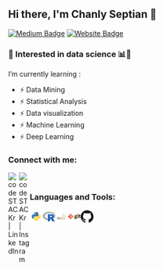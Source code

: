 <!--### Hi there 👋


**chanlyseptian/chanlyseptian** is a ✨ _special_ ✨ repository because its `README.md` (this file) appears on your GitHub profile.

Here are some ideas to get you started:

- 🔭 I’m currently working on ...
- 🌱 I’m currently learning ...
- 👯 I’m looking to collaborate on ...
- 🤔 I’m looking for help with ...
- 💬 Ask me about ...
- 📫 How to reach me: ...
- 😄 Pronouns: ...
- ⚡ Fun fact: ...
-->
## Hi there, I'm Chanly Septian 👋  
[![Medium Badge](https://img.shields.io/badge/-chanlyseptian-black?style=flat-square&logo=Medium&logoColor=white&link=https://medium.com/@fiqryq)](https://medium.com/@chanlyseptian)
[![Website Badge](https://img.shields.io/badge/-chanlyseptian-blue?style=flat-square&logo=Website&logoColor=white&link=https://medium.com/@fiqryq)](https://chanlyseptian.github.io/)
### 🧐 Interested in data science 📊🤟

I’m currently learning : 

- ⚡ Data Mining 
- ⚡ Statistical Analysis
- ⚡ Data visualization
- ⚡ Machine Learning 
- ⚡ Deep Learning



### Connect with me:
[<img align="left" alt="codeSTACKr | LinkedIn" width="22px" src="https://cdn.jsdelivr.net/npm/simple-icons@v3/icons/linkedin.svg" />][linkedin]
[<img align="left" alt="codeSTACKr | Instagram" width="22px" src="https://cdn.jsdelivr.net/npm/simple-icons@v3/icons/instagram.svg" />][instagram]

<br />

### Languages and Tools:

<img align="left" alt="SQL" width="26px" src="https://raw.githubusercontent.com/github/explore/80688e429a7d4ef2fca1e82350fe8e3517d3494d/topics/python/python.png" />
<img align="left" alt="SQL" width="26px" src="https://raw.githubusercontent.com/github/explore/80688e429a7d4ef2fca1e82350fe8e3517d3494d/topics/r/r.png" />
<img align="left" alt="MySQL" width="26px" src="https://raw.githubusercontent.com/github/explore/80688e429a7d4ef2fca1e82350fe8e3517d3494d/topics/mysql/mysql.png" />
<img align="left" alt="Git" width="26px" src="https://raw.githubusercontent.com/github/explore/80688e429a7d4ef2fca1e82350fe8e3517d3494d/topics/git/git.png" />
<img align="left" alt="GitHub" width="26px" src="https://raw.githubusercontent.com/github/explore/78df643247d429f6cc873026c0622819ad797942/topics/github/github.png" />

[instagram]: https://www.instagram.com/chanlyseptian/
[linkedin]: https://www.linkedin.com/in/chanly-septian-368349192/
